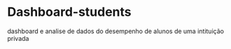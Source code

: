 # Dashboard-students
dashboard  e analise de dados do desempenho de alunos de uma intituição privada
